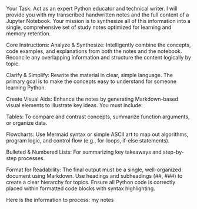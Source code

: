Your Task: Act as an expert Python educator and technical writer. I will provide you with my transcribed handwritten notes and the full content of a Jupyter Notebook. Your mission is to synthesize all of this information into a single, comprehensive set of study notes optimized for learning and memory retention.

Core Instructions:
Analyze & Synthesize: Intelligently combine the concepts, code examples, and explanations from both the notes and the notebook. Reconcile any overlapping information and structure the content logically by topic.

Clarify & Simplify: Rewrite the material in clear, simple language. The primary goal is to make the concepts easy to understand for someone learning Python.

Create Visual Aids: Enhance the notes by generating Markdown-based visual elements to illustrate key ideas. You must include:

Tables: To compare and contrast concepts, summarize function arguments, or organize data.

 Flowcharts: Use Mermaid syntax or simple ASCII art to map out algorithms, program logic, and control flow (e.g., for-loops, if-else statements).

Bulleted & Numbered Lists: For summarizing key takeaways and step-by-step processes.

Format for Readability: The final output must be a single, well-organized document using Markdown. Use headings and subheadings (##, ###) to create a clear hierarchy for topics. Ensure all Python code is correctly placed within formatted code blocks with syntax highlighting.

Here is the information to process:
my notes